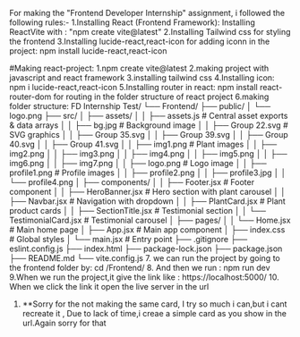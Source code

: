 For making the "Frontend Developer Internship" assignment, i followed the following rules:-
1.Installing React (Frontend Framework): Installing ReactVite with : "npm create vite@latest"
2.Installing Tailwind css for styling the frontend 
3.Installing lucide-react,react-icon for adding iconn in the project: npm install lucide-react,react-icon

#Making react-project:
1.npm create vite@latest
2.making project with javascript and react framework
3.installing tailwind css 
4.Installing icon: npm i lucide-react,react-icon
5.Installing router in react: npm install react-router-dom for routing in the folder structure of react project
6.making folder structure:
    FD Internship Test/
  └── Frontend/
    ├── public/
    │   └── logo.png
    ├── src/
    │   ├── assets/
    │   │   ├── assets.js          # Central asset exports & data arrays
    │   │   ├── bg.jpg             # Background image
    │   │   ├── Group 22.svg       # SVG graphics
    │   │   ├── Group 35.svg
    │   │   ├── Group 39.svg
    │   │   ├── Group 40.svg
    │   │   ├── Group 41.svg
    │   │   ├── img1.png           # Plant images
    │   │   ├── img2.png
    │   │   ├── img3.png
    │   │   ├── img4.png
    │   │   ├── img5.png
    │   │   ├── img6.png
    │   │   ├── img7.png
    │   │   ├── logo.png           # Logo image
    │   │   ├── profile1.png       # Profile images
    │   │   ├── profile2.png
    │   │   ├── profile3.jpg
    │   │   └── profile4.png
    │   ├── components/
    │   │   ├── Footer.jsx         # Footer component
    │   │   ├── HeroBanner.jsx     # Hero section with plant carousel
    │   │   ├── Navbar.jsx         # Navigation with dropdown
    │   │   ├── PlantCard.jsx      # Plant product cards
    │   │   ├── SectionTitle.jsx   # Testimonial section
    │   │   └── TestimonialCard.jsx # Testimonial carousel
    │   ├── pages/
    │   │   └── Home.jsx           # Main home page
    │   ├── App.jsx                # Main app component
    │   ├── index.css              # Global styles
    │   └── main.jsx               # Entry point
    ├── .gitignore
    ├── eslint.config.js
    ├── index.html
    ├── package-lock.json
    ├── package.json
    ├── README.md
    └── vite.config.js
7. we can run the project by going to the frontend folder by: cd /Frontend/
8. And then we run : npm run dev 
   9.When we run the project,it give the link like : https://localhost:5000/
10. When we click the link it open the live server in the url 

1. **Sorry for the not making the same card, I try so much i can,but i cant recreate it , Due to lack of time,i creae a  simple card as you show in the url.Again sorry for that
